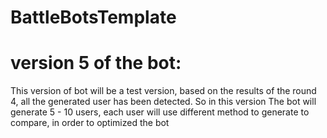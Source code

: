 # BattleBotsTemplate

# version 5 of the bot:
This version of bot will be a test version, based on the results of the round 4, all the generated user has been detected. So in this version
The bot will generate 5 - 10 users, each user will use different method to generate to compare, in order to optimized the bot



 


